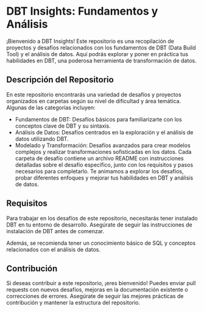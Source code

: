 # DBT Insights: Fundamentos y Análisis
¡Bienvenido a DBT Insights! Este repositorio es una recopilación de proyectos y desafíos relacionados con los fundamentos de DBT (Data Build Tool) y el análisis de datos. Aquí podrás explorar y poner en práctica tus habilidades en DBT, una poderosa herramienta de transformación de datos.

## Descripción del Repositorio
En este repositorio encontrarás una variedad de desafíos y proyectos organizados en carpetas según su nivel de dificultad y área temática. Algunas de las categorías incluyen:

- Fundamentos de DBT: Desafíos básicos para familiarizarte con los conceptos clave de DBT y su sintaxis.
- Análisis de Datos: Desafíos centrados en la exploración y el análisis de datos utilizando DBT.
- Modelado y Transformación: Desafíos avanzados para crear modelos complejos y realizar transformaciones sofisticadas en los datos.
Cada carpeta de desafío contiene un archivo README con instrucciones detalladas sobre el desafío específico, junto con los requisitos y pasos necesarios para completarlo. Te animamos a explorar los desafíos, probar diferentes enfoques y mejorar tus habilidades en DBT y análisis de datos.

## Requisitos
Para trabajar en los desafíos de este repositorio, necesitarás tener instalado DBT en tu entorno de desarrollo. Asegúrate de seguir las instrucciones de instalación de DBT antes de comenzar.

Además, se recomienda tener un conocimiento básico de SQL y conceptos relacionados con el análisis de datos.

## Contribución
Si deseas contribuir a este repositorio, ¡eres bienvenido! Puedes enviar pull requests con nuevos desafíos, mejoras en la documentación existente o correcciones de errores. Asegúrate de seguir las mejores prácticas de contribución y mantener la estructura del repositorio.

